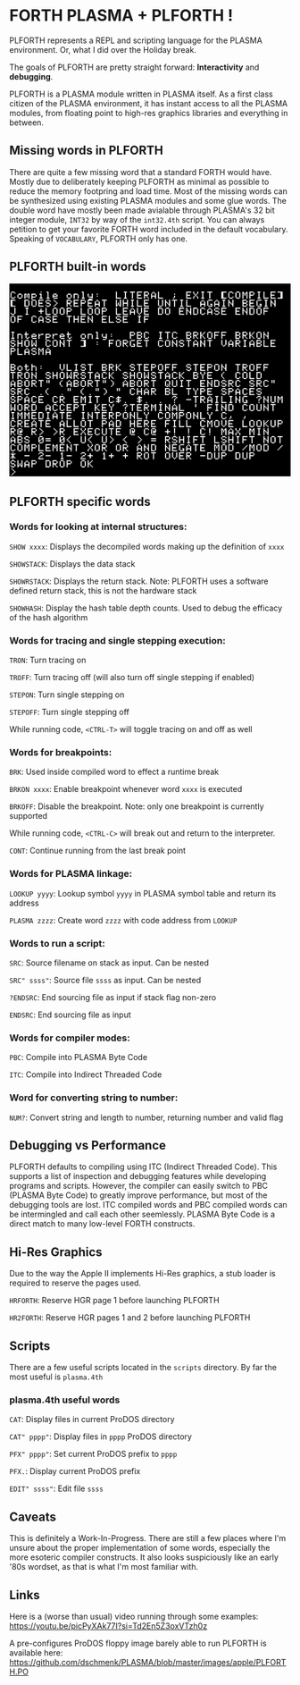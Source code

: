 # FORTH PLASMA + PLFORTH !

PLFORTH represents a REPL and scripting language for the PLASMA environment. Or, what I did over the Holiday break.

The goals of PLFORTH are pretty straight forward:
**Interactivity** and **debugging**.

PLFORTH is a PLASMA module written in PLASMA itself. As a first class citizen of the PLASMA environment, it has instant access to all the PLASMA modules, from floating point to high-res graphics libraries and everything in between.

## Missing words in PLFORTH

There are quite a few missing word that a standard FORTH would have. Mostly due to deliberately keeping PLFORTH as minimal as possible to reduce the memory footpring and load time. Most of the missing words can be synthesized using existing PLASMA modules and some glue words. The double word have mostly been made avialable through PLASMA's 32 bit integer module, `INT32` by way of the `int32.4th` script. You can always petition to get your favorite FORTH word included in the default vocabulary. Speaking of `VOCABULARY`, PLFORTH only has one.

## PLFORTH built-in words

![VLIST](forthwords.png)

## PLFORTH specific words

### Words for looking at internal structures:

`SHOW xxxx`: Displays the decompiled words making up the definition of `xxxx`

`SHOWSTACK`: Displays the data stack

`SHOWRSTACK`: Displays the return stack. Note: PLFORTH uses a software defined return stack, this is not the hardware stack

`SHOWHASH`: Display the hash table depth counts. Used to debug the efficacy of the hash algorithm

### Words for tracing and single stepping execution:

`TRON`: Turn tracing on

`TROFF`: Turn tracing off (will also turn off single stepping if enabled)

`STEPON`: Turn single stepping on

`STEPOFF`: Turn single stepping off

While running code, `<CTRL-T>` will toggle tracing on and off as well

### Words for breakpoints:

`BRK`: Used inside compiled word to effect a runtime break

`BRKON xxxx`: Enable breakpoint whenever word `xxxx` is executed

`BRKOFF`: Disable the breakpoint. Note: only one breakpoint is currently supported

While running code, `<CTRL-C>` will break out and return to the interpreter.

`CONT`: Continue running from the last break point

### Words for PLASMA linkage:

`LOOKUP yyyy`: Lookup symbol `yyyy` in PLASMA symbol table and return its address

`PLASMA zzzz`: Create word `zzzz` with code address from `LOOKUP`

### Words to run a script:

`SRC`: Source filename on stack as input. Can be nested

`SRC" ssss"`: Source file `ssss` as input. Can be nested

`?ENDSRC`: End sourcing file as input if stack flag non-zero

`ENDSRC`: End sourcing file as input

### Words for compiler modes:

`PBC`: Compile into PLASMA Byte Code

`ITC`: Compile into Indirect Threaded Code

### Word for converting string to number:

`NUM?`: Convert string and length to number, returning number and valid flag

## Debugging vs Performance

PLFORTH defaults to compiling using ITC (Indirect Threaded Code). This supports a list of inspection and debugging features while developing programs and scripts. However, the compiler can easily switch to PBC (PLASMA Byte Code) to greatly improve performance, but most of the debugging tools are lost. ITC compiled words and PBC compiled words can be intermingled and call each other seemlessly. PLASMA Byte Code is a direct match to many low-level FORTH constructs.

## Hi-Res Graphics
Due to the way the Apple II implements Hi-Res graphics, a stub loader is required to reserve the pages used.

`HRFORTH`: Reserve HGR page 1 before launching PLFORTH

`HR2FORTH`: Reserve HGR pages 1 and 2 before launching PLFORTH

## Scripts

There are a few useful scripts located in the `scripts` directory. By far the most useful is `plasma.4th`

### plasma.4th useful words

`CAT`: Display files in current ProDOS directory

`CAT" pppp"`: Display files in `pppp` ProDOS directory

`PFX" pppp"`: Set current ProDOS prefix to `pppp`

`PFX.`: Display current ProDOS prefix

`EDIT" ssss"`: Edit file `ssss`

## Caveats

This is definitely a Work-In-Progress. There are still a few places where I'm unsure about the proper implementation of some words, especially the more esoteric compiler constructs. It also looks suspiciously like an early '80s wordset, as that is what I'm most familiar with.

## Links

Here is a (worse than usual) video running through some examples: https://youtu.be/picPyXAk77I?si=Td2En5Z3oxVTzh0z

A pre-configures ProDOS floppy image barely able to run PLFORTH is available here: https://github.com/dschmenk/PLASMA/blob/master/images/apple/PLFORTH.PO
